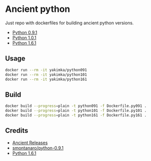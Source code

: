 # Ancient python

Just repo with dockerfiles for building ancient python versions.

- [Python 0.9.1](https://hub.docker.com/r/yakimka/python091)
- [Python 1.0.1](https://hub.docker.com/r/yakimka/python101)
- [Python 1.6.1](https://hub.docker.com/r/yakimka/python161)

## Usage

```bash
docker run --rm -it yakimka/python091
docker run --rm -it yakimka/python101
docker run --rm -it yakimka/python161
```

## Build

```bash
docker build --progress=plain -t python091 -f Dockerfile.py091 .
docker build --progress=plain -t python101 -f Dockerfile.py101 .
docker build --progress=plain -t python161 -f Dockerfile.py161 .
```

## Credits

- [Ancient Releases](https://www.python.org/download/releases/early/)
- [smontanaro/python-0.9.1](https://github.com/smontanaro/python-0.9.1.git)
- [Python 1.6.1](https://www.python.org/download/releases/1.6.1/)
